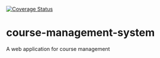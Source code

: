[![Coverage Status](https://coveralls.io/repos/github/efalayi/course-management-system/badge.svg?branch=develop)](https://coveralls.io/github/efalayi/course-management-system?branch=develop)

# course-management-system
A web application for course management
